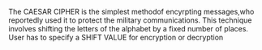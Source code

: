 The CAESAR CIPHER is the simplest methodof encyrpting messages,who reportedly used it to protect the military communications.
This technique involves shifting the letters of the alphabet by a fixed number of places.
User has to specify a SHIFT VALUE for encryption or decryption
